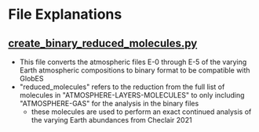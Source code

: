 # File Explanations

## [create_binary_reduced_molecules.py](/create_binary_reduced_molecules.py)
- This file converts the atmospheric files E-0 through E-5 of the varying Earth atmospheric compositions to binary format to be compatible with GlobES
- "reduced_molecules" refers to the reduction from the full list of molecules in "ATMOSPHERE-LAYERS-MOLECULES" to only including "ATMOSPHERE-GAS" for the analysis in the binary files
    - these molecules are used to perform an exact continued analysis of the varying Earth abundances from Checlair 2021
